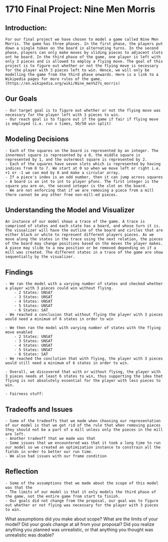 # 1710 Final Project: Nine Men Morris

## Introduction:
    For our final project we have chosen to model a game called Nine Men Morris. The game has three phases. In the first phase, the players put down a single token on the board in alternating turns. In the second phase, players can only make moves by sliding pieces to adjacent slots ont he board. In the third phase of the game, one player is left with only 3 pieces and is allowed to employ a flying move. The goal of this project is to figure out whether or not the flying move is necessary for the player with 3 pieces left to win. Hence, we will only be modelling the game from the third phase onwards. Here is a link to a Wikipedia pages for more rules of the game, (https://en.wikipedia.org/wiki/Nine_men%27s_morris)

## Our Goals
    - Our target goal is to figure out whether or not the flying move was necessary for the player left with 3 pieces to win.
    - Our reach goal is to figure out if the game if fair if flying move is employed (i.e. run x times, 50/50 win split)

## Modeling Decisions
    - Each of the squares on the board is represented by an integer. The innermost square is represented by a 0, the middle square is represented by 1, and the outermost square is represented by 2.
    - Each of the squares have seven slots which is represented by having indices from 0 to 7. We start at 0 so when we move left or right i.e. +1 or -1 we can mod by 8 and make a circular array.
    - If a piece's index is an odd number, then it can jump across squares
    - A board is an int to int to player pfunc. The first integer is the square you are on, the second integer is the slot on the board.
    - We are not enforcing that if we are removing a piece from a mill there cannot be any other free non-mill-ed pieces.

## Understanding the Model and Visualizer
    An instance of our model shows a trace of the game. A trace is comprised of states and each state has a board, and whose turn it is. The visualizer will have the outline of the board and circles that are either black or white to represent different players pieces. As we move along the states in the trace using the next relation, the pieces of the board may change positions based on the moves the player makes. A piece may slide to a new position or be removed depending on if a mill was created. The different states in a trace of the game are show sequentially by the visualizer.

## Findings
    - We ran the model with a varying number of states and checked whether a player with 3 pieces could win without flying.
        - 2 States: UNSAT
        - 3 States: UNSAT
        - 4 States: UNSAT
        - 5 States: UNSAT
        - 6 States: SAT
    - We reached a conclusion that without flying the player with 3 pieces would need a minimum of 6 states in order to win

    - We then ran the model with varying number of states with the flying move enabled
        - 2 States: UNSAT
        - 3 States: UNSAT
        - 4 States: UNSAT
        - 5 States: UNSAT
        - 6 States: SAT
    - We reached the conclution that with flying, the player with 3 pieces would still need a minimum of 6 states in order to win.

    - Overall, we discovered that with or without flying, the player with 3 pieces needs at least 6 states to win, thus supporting the idea that flying is not absolutely essential for the player with less pieces to win.

    - Fairness stuff:


## Tradeoffs and Issues
    - Some of the tradeoffs that we made when choosing our representation of our model is that we got rid of the rule that when removing pieces they should not be a part of a mill unless only the pieces in the mill are left.
    - Another tradeoff that we made was that 
    - Some issues that we encountered was that it took a long time to run our model so we created an optimization instance to constrain all the fields in order to better our run time.
    - We also had issues with our frame condition

## Reflection

    - Some of the assumptions that we made about the scope of this model was that the 
    - The limits of our model is that it only models the third phase of the game, not the entire game from start to finish.
    - Our goals did not change from the proposal, our goal was to figure out whether or not flying was necessary for the player with 3 pieces to win.
What assumptions did you make about scope? What are the limits of your model?
Did your goals change at all from your proposal? Did you realize anything you planned was unrealistic, or that anything you thought was unrealistic was doable?



